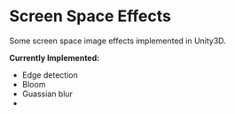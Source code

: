 # Screen Space Effects
Some screen space image effects implemented in Unity3D.

**Currently Implemented:**
- Edge detection
- Bloom
- Guassian blur
- 
